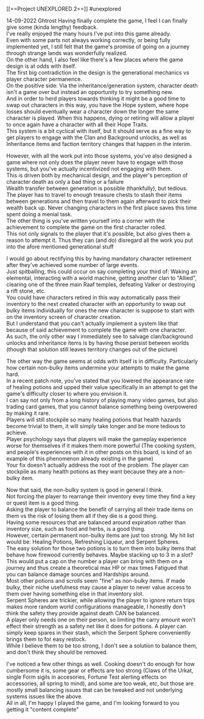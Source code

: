 [[==Project UNEXPLORED 2==]]
#unexplored 

14-09-2022 Ghtrost
Having finally complete the game, I feel I can finally give some (kinda lengthy) feedback.  
I've really enjoyed the many hours I've put into this game already.  
Even with some parts not always working correctly, or being fully implemented yet, I still felt that the game's promise of going on a journey through strange lands was wonderfully realized.  
On the other hand, I also feel like there's a few places where the game design is at odds with itself.  
The first big contradiction in the design is the generational mechanics vs player character permanence.  
On the positive side: Via the inheritance/generation system, character death isn't a game over but instead an opportunity to try something new.  
And in order to herd players towards thinking it might be a good time to swap out characters in this way, you have the Hope system, where hope losses should eventually wear a character down the longer the same character is played. When this happens, dying or retiring will allow a player to once again have a character with all their Hope Traits.  
This system is a bit cyclical with itself, but it should serve as a fine way to get players to engage with the Clan and Background unlocks, as well as Inheritance items and faction territory changes that happen in the interim.  
  
However, with all the work put into those systems, you've also designed a game where not only does the player never have to engage with those systems, but you've actually incentivized not engaging with them.  
This is driven both by mechanical design, and the player's perception of character death as only a bad thing or a failure  
Wealth transfer between generation is possible (thankfully), but tedious. The player has to travel to enough treasure chests to stash their items between generations and then travel to them again afterward to pick their wealth back up. Never changing characters in the first place saves this time spent doing a menial task.  
The other thing is you've written yourself into a corner with the achievement to complete the game on the first character rolled.  
This not only signals to the player that it's possible, but also gives them a reason to attempt it. Thus they can (and do) disregard all the work you put into the afore mentioned generational stuff  
  
I would go about rectifying this by having mandatory character retirement after they've achieved some number of large events.  
Just spitballing, this could occur on say completing your third of: Waking an elemental, interacting with a world machine, getting another clan to "Allied", clearing one of the three main Raaf temples, defeating Valker or destroying a rift stone, etc.  
You could have characters retired in this way automatically pass their inventory to the next created character with an opportunity to swap out bulky items individually for ones the new character is suppose to start with on the inventory screen of character creation.  
But I understand that you can't actually implement a system like that because of said achievement to complete the game with one character.  
As such, the only other way I immediately see to salvage clan/background unlocks and inheritance items is by having those persist between worlds (though that solution still leaves territory changes out of the picture)  
  
The other way the game seems at odds with itself is in difficulty. Particularly how certain non-bulky items undermine your attempts to make the game hard.  
In a recent patch note, you've stated that you lowered the appearance rate of healing potions and upped their value specifically in an attempt to get the game's difficulty closer to where you envision it.  
I can say not only from a long history of playing many video games, but also trading card games, that you cannot balance something being overpowered by making it rare.  
Players will still stockpile so many healing potions that health hazards become trivial to them, it will simply take longer and be more tedious to achieve.  
Player psychology says that players will make the gameplay experience worse for themselves if it makes them more powerful (The cooking system, and people's experiences with it in other posts on this board, is kind of an example of this phenomenon already existing in the game)  
Your fix doesn't actually address the root of the problem. The player can stockpile as many health potions as they want because they are a non-bulky item.  
  
Now that said, the non-bulky system is good in general I think.  
Not forcing the player to rearrange their inventory evey time they find a key or quest item is a good thing.  
Asking the player to balance the benefit of carrying all their trade items on them vs the risk of losing them all if they die is a good thing.  
Having some resources that are balanced around expiration rather than inventory size, such as food and herbs, is a good thing.  
However, certain permanent non-bulky items are just too strong. My hit list would be: Healing Potions, Refreshing Liqueur, and Serpent Spheres.  
The easy solution for those two potions is to turn them into bulky items that behave how firewood currently behaves. Maybe stacking up to 3 in a slot?  
This would put a cap on the number a player can bring with them on a journey and thus create a theoretical max HP or max times Fatigued that you can balance damage sources and Hardships around.  
Most other potions and scrolls seem "fine" as non-bulky items. If made bulky, their niche usefulness may cause a player to never value access to them over having something else in that inventory slot.  
Serpent Spheres are trickier, while allowing the player to ignore return trips makes more random world configurations manageable, I honestly don't think the safety they provide against death CAN be balanced.  
A player only needs one on their person, so limiting the carry amount won't effect their strength as a safety net like it does for potions. A player can simply keep spares in their stash, which the Serpent Sphere conveniently brings them to for easy restock.  
While I believe them to be too strong, I don't see a solution to balance them, and don't think they should be removed.  
  
I've noticed a few other things as well. Cooking doesn't do enough for how cumbersome it is, some gear or effects are too strong (Claws of the Urkat, single Form sigils in accesories, Fortune Test alerting effects on accessories, all spring to mind), and some are too weak, etc, but those are mostly small balancing issues that can be tweaked and not underlying systems issues like the above.  
All in all, I'm happy I played the game, and I'm looking forward to you getting it "content complete"